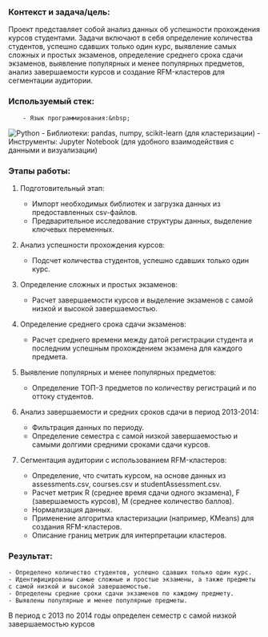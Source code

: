 ### Контекст и задача/цель:
Проект представляет собой анализ данных об успешности прохождения курсов студентами. Задачи включают в себя определение количества студентов, успешно сдавших только один курс, выявление самых сложных и простых экзаменов, определение среднего срока сдачи экзаменов, выявление популярных и менее популярных предметов, анализ завершаемости курсов и создание RFM-кластеров для сегментации аудитории.

### Используемый стек:
        - Язык программирования:&nbsp;
![Python](https://img.shields.io/badge/Python-blue?logo=python&labelColor=grey)
        - Библиотеки: pandas, numpy, scikit-learn (для кластеризации)
        - Инструменты: Jupyter Notebook (для удобного взаимодействия с данными и визуализации)
    
### Этапы работы:
1. Подготовительный этап:
    - Импорт необходимых библиотек и загрузка данных из предоставленных csv-файлов.
    - Предварительное исследование структуры данных, выделение ключевых переменных.

2. Анализ успешности прохождения курсов:
    - Подсчет количества студентов, успешно сдавших только один курс.

3. Определение сложных и простых экзаменов:
    - Расчет завершаемости курсов и выделение экзаменов с самой низкой и высокой завершаемостью.

4. Определение среднего срока сдачи экзаменов:
    - Расчет среднего времени между датой регистрации студента и последним успешным прохождением экзамена для каждого предмета.

5. Выявление популярных и менее популярных предметов:
    - Определение ТОП-3 предметов по количеству регистраций и по оттоку студентов.

6. Анализ завершаемости и средних сроков сдачи в период 2013-2014:
    - Фильтрация данных по периоду.
    - Определение семестра с самой низкой завершаемостью и самыми долгими средними сроками сдачи курсов.

7. Сегментация аудитории с использованием RFM-кластеров:
    - Определение, что считать курсом, на основе данных из assessments.csv, courses.csv и studentAssessment.csv.
    - Расчет метрик R (среднее время сдачи одного экзамена), F (завершаемость курсов), M (среднее количество баллов).
    - Нормализация данных.
    - Применение алгоритма кластеризации (например, KMeans) для создания RFM-кластеров.
    - Описание границ метрик для интерпретации кластеров.
### Результат:
    - Определено количество студентов, успешно сдавших только один курс.
    - Идентифицированы самые сложные и простые экзамены, а также предметы с самой низкой и высокой завершаемостью.
    - Определены средние сроки сдачи экзаменов по каждому предмету.
    - Выявлены популярные и менее популярные предметы.
В период с 2013 по 2014 годы определен семестр с самой низкой завершаемостью курсов
